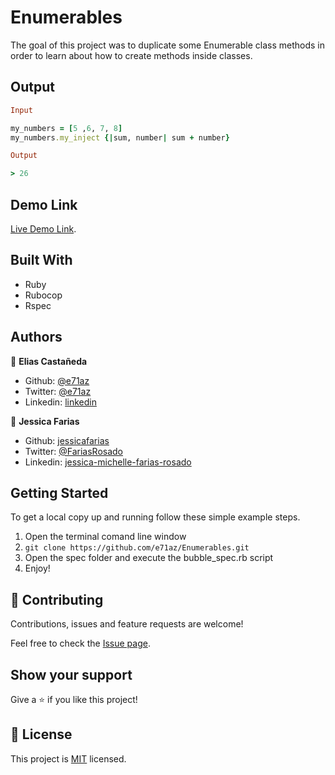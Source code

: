 # Enumerables

The goal of this project was to duplicate some Enumerable class methods in order to learn about how to create methods inside classes.

## Output
```ruby
Input

my_numbers = [5 ,6, 7, 8]
my_numbers.my_inject {|sum, number| sum + number}

Output

> 26
```

## Demo Link

[Live Demo Link](https://repl.it/@EliasCastaneda/Enumerables).

## Built With

- Ruby
- Rubocop
- Rspec

## Authors

👤 **Elias Castañeda**

- Github: [@e71az](https://github.com/e71az)
- Twitter: [@e71az](https://twitter.com/e71az)
- Linkedin: [linkedin](https://www.linkedin.com/in/elias-casta%C3%B1eda-17a771115/)

👤 **Jessica Farias**

- Github: [jessicafarias](https://github.com/jessicafarias)
- Twitter: [@FariasRosado](https://twitter.com/FariasRosado)
- Linkedin: [jessica-michelle-farias-rosado](https://www.linkedin.com/in/jessica-michelle-farias-rosado/)

## Getting Started

To get a local copy up and running follow these simple example steps.

1. Open the terminal comand line window
2. `git clone https://github.com/e71az/Enumerables.git`
3. Open the spec folder and execute the bubble_spec.rb script
4. Enjoy!

## 🤝 Contributing

Contributions, issues and feature requests are welcome!

Feel free to check the [Issue page](https://github.com/e71az/Enumerables/issues).

## Show your support

Give a ⭐️ if you like this project!

## 📝 License

This project is [MIT](LICENSE) licensed.

